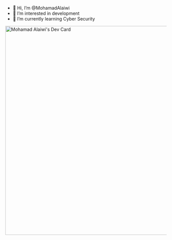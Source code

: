 - 👋 Hi, I’m @MohamadAlaiwi
- 👀 I’m interested in development
- 🌱 I’m currently learning Cyber Security
  
<a href="https://app.daily.dev/mohamadalaiwi"><img src="https://api.daily.dev/devcards/v2/Z6dCUrXrExXlsRARzt2aL.png?type=wide&r=lgp" width="652" alt="Mohamad Alaiwi's Dev Card"/></a>
